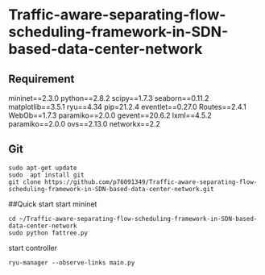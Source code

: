 # Traffic-aware-separating-flow-scheduling-framework-in-SDN-based-data-center-network
## Requirement
mininet==2.3.0
python==2.8.2
scipy==1.7.3
seaborn==0.11.2
matplotlib==3.5.1
ryu==4.34
pip=21.2.4
eventlet==0.27.0
Routes==2.4.1
WebOb==1.7.3
paramiko==2.0.0
gevent==20.6.2
lxml==4.5.2
paramiko==2.0.0
ovs==2.13.0
networkx==2.2

## Git
```
sudo apt-get update
sudo  apt install git
git clone https://github.com/p76091349/Traffic-aware-separating-flow-scheduling-framework-in-SDN-based-data-center-network.git
```

##Quick start
start mininet
```
cd ~/Traffic-aware-separating-flow-scheduling-framework-in-SDN-based-data-center-network
sudo python fattree.py
```

start controller
```
ryu-manager --observe-links main.py
```

